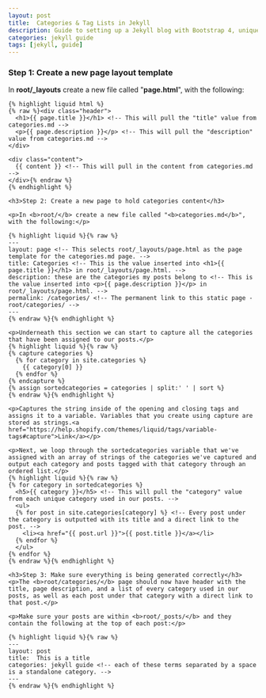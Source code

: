 ```yaml
---
layout: post
title:  Categories & Tag Lists in Jekyll
description: Guide to setting up a Jekyll blog with Bootstrap 4, unique tag and category pages, among other key blog functionality.
categories: jekyll guide 
tags: [jekyll, guide]
---
```

<section>
	<h3>Step 1: Create a new page layout template</h3>
	<p>In <b>root/_layouts</b> create a new file called "<b>page.html</b>", with the following:</p>

	{% highlight liquid html %}
	{% raw %}<div class="header">
	  <h1>{{ page.title }}</h1> <!-- This will pull the "title" value from categories.md -->
	  <p>{{ page.description }}</p> <!-- This will pull the "description" value from categories.md -->
	</div>

	<div class="content">
	  {{ content }} <!-- This will pull in the content from categories.md -->
	</div>{% endraw %}
	{% endhighlight %}

	<h3>Step 2: Create a new page to hold categories content</h3>

	<p>In <b>root/</b> create a new file called "<b>categories.md</b>", with the following:</p>

	{% highlight liquid %}{% raw %}
	---
	layout: page <!-- This selects root/_layouts/page.html as the page template for the categories.md page. -->
	title: Categories <!-- This is the value inserted into <h1>{{ page.title }}</h1> in root/_layouts/page.html. -->
	description: these are the categories my posts belong to <!-- This is the value inserted into <p>{{ page.description }}</p> in root/_layouts/page.html. -->
	permalink: /categories/ <!-- The permanent link to this static page - root/categories/ -->
	---
	{% endraw %}{% endhighlight %}

	<p>Underneath this section we can start to capture all the categories that have been assigned to our posts.</p>
	{% highlight liquid %}{% raw %}
	{% capture categories %}
	  {% for category in site.categories %}
	    {{ category[0] }}
	  {% endfor %}
	{% endcapture %}
	{% assign sortedcategories = categories | split:' ' | sort %}
	{% endraw %}{% endhighlight %}

	<p>Captures the string inside of the opening and closing tags and assigns it to a variable. Variables that you create using capture are stored as strings.<a href="https://help.shopify.com/themes/liquid/tags/variable-tags#capture">Link</a></p>

	<p>Next, we loop through the sortedcategories variable that we've assigned with an array of strings of the categories we've captured and output each category and posts tagged with that category through an ordered list.</p>
	{% highlight liquid %}{% raw %}
	{% for category in sortedcategories %}
	  <h5>{{ category }}</h5> <!-- This will pull the "category" value from each unique category used in our posts. -->
	  <ul>
	  {% for post in site.categories[category] %} <!-- Every post under the category is outputted with its title and a direct link to the post. -->
	    <li><a href="{{ post.url }}">{{ post.title }}</a></li>
	  {% endfor %}
	  </ul>
	{% endfor %}
	{% endraw %}{% endhighlight %}

	<h3>Step 3: Make sure everything is being generated correctly</h3>
	<p>The <b>root/categories/</b> page should now have header with the title, page description, and a list of every category used in our posts, as well as each post under that category with a direct link to that post.</p>

	<p>Make sure your posts are within <b>root/_posts/</b> and they contain the following at the top of each post:</p>

	{% highlight liquid %}{% raw %}
	---
	layout: post
	title:  This is a title
	categories: jekyll guide <!-- each of these terms separated by a space is a standalone category. -->
	---
	{% endraw %}{% endhighlight %}

</section>